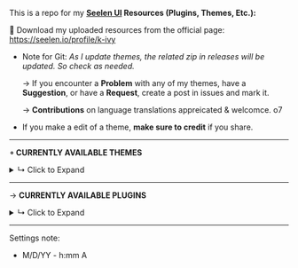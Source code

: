 This is a repo for my **[Seelen UI](https://github.com/eythaann/Seelen-UI) Resources (Plugins, Themes, Etc.):**

🎨 Download my uploaded resources from the official page: https://seelen.io/profile/k-ivy
- Note for Git: *As I update themes, the related zip in releases will be updated. So check as needed.*
  
  → If you encounter a **Problem** with any of my themes, have a **Suggestion**, or have a **Request**, create a post in issues and mark it.

  → **Contributions** on language translations appreicated & welcomce. o7

- If you make a edit of a theme, **make sure to credit** if you share.

----------------

**∘ CURRENTLY AVAILABLE THEMES**
<details>
<summary>↳ Click to Expand</summary>

—→ **Fully Customize the User Module**:

https://github.com/user-attachments/assets/9edd4aa1-0e86-4f4e-9a06-16e491103a80

—→ Seelen **Media Player** Component:

▶ **Horizontal:**

https://github.com/user-attachments/assets/503908fb-4b04-4b75-b0d5-24837d325128

▶ **Vertical:**

https://github.com/user-attachments/assets/0c4d6448-0e97-47bf-a041-b18bac8cbdf9

+ & Fills Thumbnails of Dock & Toolbar Media Module Players
+ & You can fully customize the filters used via settings

---

—→ Seelen **TOOLBAR TRAY MENU** Module:

- Just a note for below: Recording with sharex causes the wrong names seen

▶ **Windows Style (Grid) Tray Menu - Hover for Label**
  
![seelen-ui_MUxd43yKkO](https://github.com/user-attachments/assets/d9339138-cb48-4225-9aec-b6b020e48600)

▶ **Windows Style (Grid) Tray Menu - Always show Label**

![seelen-ui_Equ0Yd8gDC](https://github.com/user-attachments/assets/a63ec150-7236-4957-bcdd-d848598977b9)

---

—→ **Hide Media Player App Icons**

![hide-app-icon-showcase](https://github.com/user-attachments/assets/eaffa276-b2ca-4408-bb8c-3103edb40e22)

---

—→ **Nicely Fill Window Preview**

https://github.com/user-attachments/assets/2d56ec88-e229-43d5-a0ad-33ca00ff59a2

</details> 

---

→ **CURRENTLY AVAILABLE PLUGINS**
<details>
<summary>↳ Click to Expand</summary>
  
—→ **TOOLBAR MODULE TO LAUNCH LOCAL FILE**

![1](https://github.com/user-attachments/assets/54cbb057-8d52-4817-857c-0390068c32fb)

—→ **TOOLBAR MODULE TO MAKE CUSTOM USER FOLDER**

![2](https://github.com/user-attachments/assets/2c3ad081-1149-4680-a04c-8c38f1b8af27)

—→ **Resource**: [Toolbar Website Shortcut Builder by 1Developer](https://1developpeur.github.io/shortcut.html)

</details> 

---

Settings note:
- M/D/YY - h:mm A
